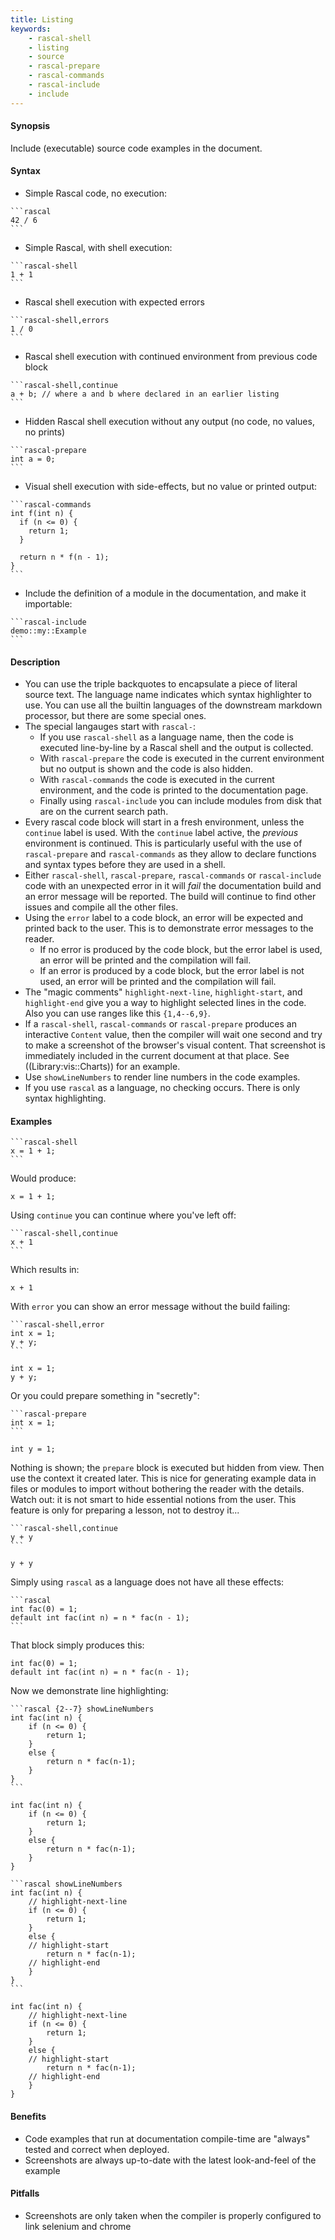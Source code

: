 ```yaml
---
title: Listing
keywords:
    - rascal-shell
    - listing
    - source
    - rascal-prepare
    - rascal-commands
    - rascal-include
    - include
---
```


#### Synopsis

Include (executable) source code examples in the document.

#### Syntax

* Simple Rascal code, no execution:
``````
```rascal
42 / 6
```
``````
* Simple Rascal, with shell execution:
``````
```rascal-shell
1 + 1
```
``````
* Rascal shell execution with expected errors
``````
```rascal-shell,errors
1 / 0
```
``````
* Rascal shell execution with continued environment from previous code block
``````
```rascal-shell,continue
a + b; // where a and b where declared in an earlier listing
```
``````
* Hidden Rascal shell execution without any output (no code, no values, no prints)
``````
```rascal-prepare
int a = 0;
```
``````
* Visual shell execution with side-effects, but no value or printed output:
``````
```rascal-commands
int f(int n) {
  if (n <= 0) {
    return 1;
  }

  return n * f(n - 1);
}
```
``````
* Include the definition of a module in the documentation, and make it importable:
``````
```rascal-include
demo::my::Example
```
``````

#### Description

* You can use the triple backquotes to encapsulate a piece of literal source text. The language name indicates
which syntax highlighter to use. You can use all the builtin languages of the downstream markdown processor, but there are some special ones.
* The special langauges start with `rascal-`:
   * If you use `rascal-shell` as a language name, then the code is executed line-by-line by a Rascal shell and the output is collected. 
   * With `rascal-prepare` the code is executed in the current environment but no output is shown and the code is also hidden.
   * With `rascal-commands` the code is executed in the current environment, and the code is printed to the documentation page.
   * Finally using `rascal-include` you can include modules from disk that are on the current search path.
* Every rascal code block will start in a fresh environment, unless the `continue` label is used. With the `continue` label active, the _previous_ environment is continued. This is particularly useful with the use of `rascal-prepare` and `rascal-commands` as they allow to declare functions and syntax types before they are used in a shell.
* Either `rascal-shell`, `rascal-prepare`, `rascal-commands` or `rascal-include` code with an unexpected error in it will _fail_ the documentation build and an error message will be reported. The build will continue to find other issues and compile all the other files.
* Using the `error` label to a code block, an error will be expected and printed back to the user. This is to demonstrate error messages to the reader. 
   * If no error is produced by the code block, but the error label is used, an error will be printed and the compilation will fail.
   * If an error is produced by a code block, but the error label is not used, an error will be printed and the compilation will fail.
* The "magic comments" `highlight-next-line`, `highlight-start`, and `highlight-end` give you a way to highlight
selected lines in the code. Also you can use ranges like this `{1,4--6,9}`.
* If a `rascal-shell`, `rascal-commands` or `rascal-prepare` produces an interactive `Content` value, then the compiler will wait one second and try to make a screenshot of the browser's visual content. That screenshot is immediately included in the current document at that place. See ((Library:vis::Charts)) for an example.
* Use `showLineNumbers` to render line numbers in the code examples.
* If you use `rascal` as a language, no checking occurs. There is only syntax highlighting.

#### Examples

``````
```rascal-shell
x = 1 + 1;
```
``````

Would produce:

```rascal-shell
x = 1 + 1;
```

Using `continue` you can continue where you've left off:

``````
```rascal-shell,continue
x + 1
```
``````

Which results in:

```rascal-shell,continue
x + 1
```

With `error` you can show an error message without the build failing:
``````
```rascal-shell,error
int x = 1;
y + y;
```
``````

```rascal-shell,error
int x = 1;
y + y;
```

Or you could prepare something in "secretly":
``````
```rascal-prepare
int x = 1;
```
``````

```rascal-prepare
int y = 1;
```

Nothing is shown; the `prepare` block is executed but hidden from view. Then use the context it created later. This is nice for generating example data in files or modules to import
without bothering the reader with the details. Watch out: it is not smart to
hide essential notions from the user. This feature is only for preparing a lesson, not to destroy it...

``````
```rascal-shell,continue
y + y
```
``````

```rascal-shell,continue
y + y
```

Simply using `rascal` as a language does not have all these effects:

``````
```rascal
int fac(0) = 1;
default int fac(int n) = n * fac(n - 1);
```
``````

That block simply produces this:

```rascal
int fac(0) = 1;
default int fac(int n) = n * fac(n - 1);
```

Now we demonstrate line highlighting:

``````
```rascal {2--7} showLineNumbers
int fac(int n) {
    if (n <= 0) {
        return 1;
    }
    else {
        return n * fac(n-1);
    }
}
```
``````

```rascal {2-7} showLineNumbers
int fac(int n) {
    if (n <= 0) {
        return 1;
    }
    else {
        return n * fac(n-1);
    }
}
```

``````
```rascal showLineNumbers
int fac(int n) {
    // highlight-next-line
    if (n <= 0) {
        return 1;
    }
    else {
    // highlight-start
        return n * fac(n-1);
    // highlight-end
    }
}
```
``````

```rascal showLineNumbers
int fac(int n) {
    // highlight-next-line
    if (n <= 0) {
        return 1;
    }
    else {
    // highlight-start
        return n * fac(n-1);
    // highlight-end
    }
}
```

#### Benefits

* Code examples that run at documentation compile-time are "always" tested and correct when deployed.
* Screenshots are always up-to-date with the latest look-and-feel of the example

#### Pitfalls

* Screenshots are only taken when the compiler is properly configured to link selenium and chrome


